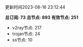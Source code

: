 更新时间2023-08-16 23:12:44

**总订阅: 73**
**总节点: 893**
**有效节点: 251**
- v2ray节点: 217
- trojan节点: 24
- ss节点: 10
